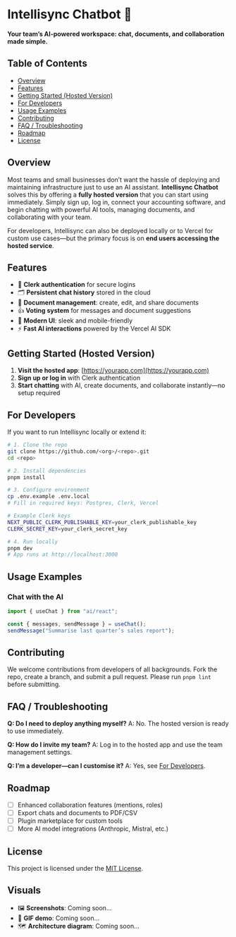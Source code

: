 # Intellisync Chatbot 🚀

**Your team’s AI-powered workspace: chat, documents, and collaboration made simple.**

## Table of Contents

* [Overview](#overview)
* [Features](#features)
* [Getting Started (Hosted Version)](#getting-started-hosted-version)
* [For Developers](#for-developers)
* [Usage Examples](#usage-examples)
* [Contributing](#contributing)
* [FAQ / Troubleshooting](#faq--troubleshooting)
* [Roadmap](#roadmap)
* [License](#license)

## Overview

Most teams and small businesses don’t want the hassle of deploying and maintaining infrastructure just to use an AI assistant. **Intellisync Chatbot** solves this by offering a **fully hosted version** that you can start using immediately. Simply sign up, log in, connect your accounting software, and begin chatting with powerful AI tools, managing documents, and collaborating with your team.

For developers, Intellisync can also be deployed locally or to Vercel for custom use cases—but the primary focus is on **end users accessing the hosted service**.

## Features

* 🔐 **Clerk authentication** for secure logins
* 🗂 **Persistent chat history** stored in the cloud
* 📄 **Document management**: create, edit, and share documents
* 👍 **Voting system** for messages and document suggestions
* 🎨 **Modern UI**: sleek and mobile-friendly
* ⚡ **Fast AI interactions** powered by the Vercel AI SDK

## Getting Started (Hosted Version)

1. **Visit the hosted app**: [https://yourapp.com](https://yourapp.com)
2. **Sign up or log in** with Clerk authentication
3. **Start chatting** with AI, create documents, and collaborate instantly—no setup required

## For Developers

If you want to run Intellisync locally or extend it:

```bash
# 1. Clone the repo
git clone https://github.com/<org>/<repo>.git
cd <repo>

# 2. Install dependencies
pnpm install

# 3. Configure environment
cp .env.example .env.local
# Fill in required keys: Postgres, Clerk, Vercel

# Example Clerk keys
NEXT_PUBLIC_CLERK_PUBLISHABLE_KEY=your_clerk_publishable_key
CLERK_SECRET_KEY=your_clerk_secret_key

# 4. Run locally
pnpm dev
# App runs at http://localhost:3000
```

## Usage Examples

### Chat with the AI

```typescript
import { useChat } from "ai/react";

const { messages, sendMessage } = useChat();
sendMessage("Summarise last quarter’s sales report");
```

## Contributing

We welcome contributions from developers of all backgrounds. Fork the repo, create a branch, and submit a pull request. Please run `pnpm lint` before submitting.

## FAQ / Troubleshooting

**Q: Do I need to deploy anything myself?**
A: No. The hosted version is ready to use immediately.

**Q: How do I invite my team?**
A: Log in to the hosted app and use the team management settings.

**Q: I’m a developer—can I customise it?**
A: Yes, see [For Developers](#for-developers).

## Roadmap

* [ ] Enhanced collaboration features (mentions, roles)
* [ ] Export chats and documents to PDF/CSV
* [ ] Plugin marketplace for custom tools
* [ ] More AI model integrations (Anthropic, Mistral, etc.)

## License

This project is licensed under the [MIT License](LICENSE).

## Visuals

* 🖼 **Screenshots**: Coming soon...
* 🎥 **GIF demo**: Coming soon...
* 🗺 **Architecture diagram**: Coming soon...

